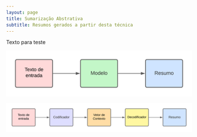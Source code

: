 ```yaml
---
layout: page
title: Sumarização Abstrativa
subtitle: Resumos gerados a partir desta técnica
---
```


Texto para teste

![Diagrama 01](/assets/img/diagrama01.png)

![Diagrama 02](/assets/img/diagrama02.png)
